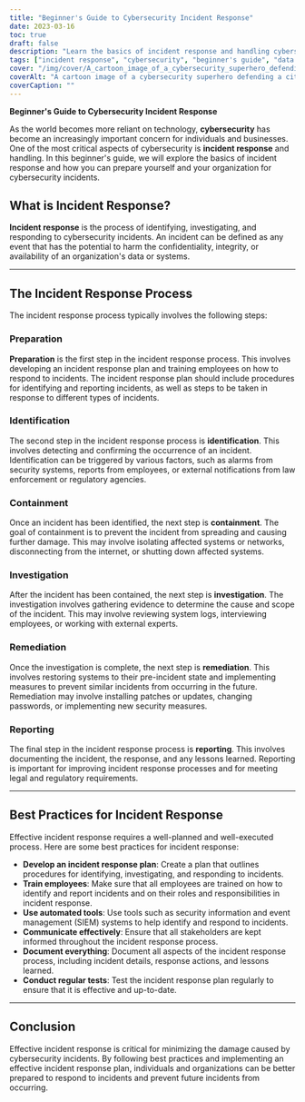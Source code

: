 ```yaml
---
title: "Beginner's Guide to Cybersecurity Incident Response"
date: 2023-03-16
toc: true
draft: false
description: "Learn the basics of incident response and handling cybersecurity incidents with this beginner's guide."
tags: ["incident response", "cybersecurity", "beginner's guide", "data protection", "data security", "IT security", "network security", "cyber attacks", "information security", "cybercrime", "digital security", "IT infrastructure", "data breaches", "cyber threats", "cyber defense", "incident management", "data recovery", "security planning", "risk management", "cybersecurity strategy"]
cover: "/img/cover/A_cartoon_image_of_a_cybersecurity_superhero_defending_a_city.png"
coverAlt: "A cartoon image of a cybersecurity superhero defending a city against cyber threats."
coverCaption: ""
---
```


**Beginner's Guide to Cybersecurity Incident Response**

As the world becomes more reliant on technology, **cybersecurity** has become an increasingly important concern for individuals and businesses. One of the most critical aspects of cybersecurity is **incident response** and handling. In this beginner's guide, we will explore the basics of incident response and how you can prepare yourself and your organization for cybersecurity incidents.

## What is Incident Response?

**Incident response** is the process of identifying, investigating, and responding to cybersecurity incidents. An incident can be defined as any event that has the potential to harm the confidentiality, integrity, or availability of an organization's data or systems.

______

## The Incident Response Process

The incident response process typically involves the following steps:

### Preparation

**Preparation** is the first step in the incident response process. This involves developing an incident response plan and training employees on how to respond to incidents. The incident response plan should include procedures for identifying and reporting incidents, as well as steps to be taken in response to different types of incidents.

### Identification

The second step in the incident response process is **identification**. This involves detecting and confirming the occurrence of an incident. Identification can be triggered by various factors, such as alarms from security systems, reports from employees, or external notifications from law enforcement or regulatory agencies.

### Containment

Once an incident has been identified, the next step is **containment**. The goal of containment is to prevent the incident from spreading and causing further damage. This may involve isolating affected systems or networks, disconnecting from the internet, or shutting down affected systems.

### Investigation

After the incident has been contained, the next step is **investigation**. The investigation involves gathering evidence to determine the cause and scope of the incident. This may involve reviewing system logs, interviewing employees, or working with external experts.

### Remediation

Once the investigation is complete, the next step is **remediation**. This involves restoring systems to their pre-incident state and implementing measures to prevent similar incidents from occurring in the future. Remediation may involve installing patches or updates, changing passwords, or implementing new security measures.

### Reporting

The final step in the incident response process is **reporting**. This involves documenting the incident, the response, and any lessons learned. Reporting is important for improving incident response processes and for meeting legal and regulatory requirements.

______

## Best Practices for Incident Response

Effective incident response requires a well-planned and well-executed process. Here are some best practices for incident response:

- **Develop an incident response plan**: Create a plan that outlines procedures for identifying, investigating, and responding to incidents.
- **Train employees**: Make sure that all employees are trained on how to identify and report incidents and on their roles and responsibilities in incident response.
- **Use automated tools**: Use tools such as security information and event management (SIEM) systems to help identify and respond to incidents.
- **Communicate effectively**: Ensure that all stakeholders are kept informed throughout the incident response process.
- **Document everything**: Document all aspects of the incident response process, including incident details, response actions, and lessons learned.
- **Conduct regular tests**: Test the incident response plan regularly to ensure that it is effective and up-to-date.

______

## Conclusion

Effective incident response is critical for minimizing the damage caused by cybersecurity incidents. By following best practices and implementing an effective incident response plan, individuals and organizations can be better prepared to respond to incidents and prevent future incidents from occurring. 